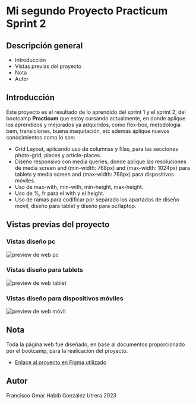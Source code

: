 # Mi segundo Proyecto Practicum Sprint 2

## Descripción general

- Introducción
- Vistas previas del proyecto
- Nota
- Autor

## Introducción

Este proyecto es el resultado de lo aprendido del sprint 1 y el sprint 2, del bootcamp **Practicum** que estoy cursando actualmente, en donde aplique los aprendidos y mejorados ya adquiridos, como flex-box, metodología bem, transiciones, buena maquitación, etc además aplique nuevos conocimientos como lo son:

- Grid Layout, aplicando uso de columnas y filas, para las secciones photo-grid, places y article-places.
- Diseño responsivo con media queries, donde aplique las resoluciones de media screen and (min-width: 768px) and (max-width: 1024px) para tablets y media screen and (max-width: 768px) para dispositivos móviles.
- Uso de max-with, min-with, min-height, max-height.
- Uso de %, fr para el with y el height.
- Uso de ramas para codificar por separado los apartados de diseño movil, diseño para tablet y diseño para pc/laptop.

## Vistas previas del proyecto

### Vistas diseño pc

![preview de web pc](/images/full-screen.png)

### Vistas diseño para tablets

![preview de web tablet](/images/tablet-screen.png)

### Vistas diseño para dispositivos móviles

![preview de web móvil](/images/movil-screen.png)

## Nota

Toda la página web fue diseñado, en base al documentos proporcionado por el bootcamp, para la realicación del proyecto.

- [Enlace al proyecto en Figma utilizado](https://www.figma.com/file/ZW8wxTYTZH2czTTfDMVHWq/WEB%2C-Sprint-3-%3A-De-patria-a-patria-%7C-desktop-%2B-mobile?node-id=0%3A1)

## Autor

Francisco Omar Habib González Utrera 2023
